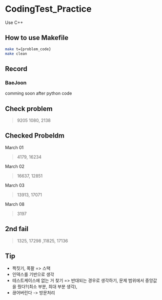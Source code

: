 # CodingTest_Practice

Use C++

## How to use Makefile

```sh
make t={problem_code}
make clean
```


## Record

### BaeJoon

comming soon after python code

## Check problem

> 9205
> 1080, 2138

## Checked Probeldm

March 01
> 4179, 16234

March 02
> 16637, 12851

March 03
> 13913, 17071

March 08
> 3197

## 2nd fail

> 1325, 17298 ,11825, 17136

## Tip

- 짝짓기, 폭팔 => 스택
- 인덱스를 기반으로 생각
- 테스트케이스에 없는 거 찾기 => 반대되는 경우로 생각하기, 문제 범위에서 중앙값을 줬다?(최소 부분, 최대 부분 생각),
- 끊어버린다 -> 방문처리

